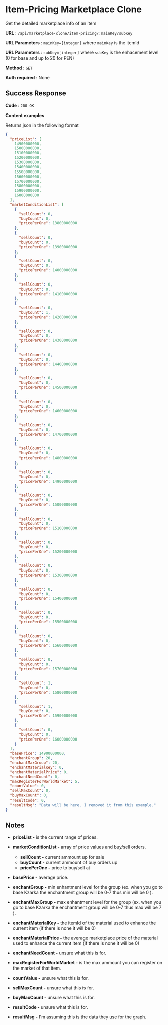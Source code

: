 # Item-Pricing Marketplace Clone

Get the detailed marketplace info of an item

**URL** : `/api/marketplace-clone/item-pricing/:mainKey/subKey`

**URL Parameters** : `mainKey=[integer]` where `mainKey` is the itemId

**URL Parameters** : `subKey=[integer]` where `subKey` is the enhacement level (0 for base and up to 20 for PEN)

**Method** : `GET`

**Auth required** : None

## Success Response

**Code** : `200 OK`

**Content examples**

Returns json in the following format

```json
{
  "priceList": [
    14900000000,
    15000000000,
    15100000000,
    15200000000,
    15300000000,
    15400000000,
    15500000000,
    15600000000,
    15700000000,
    15800000000,
    15900000000,
    16000000000
  ],
  "marketConditionList": [
    {
      "sellCount": 0,
      "buyCount": 0,
      "pricePerOne": 13800000000
    },
    {
      "sellCount": 0,
      "buyCount": 0,
      "pricePerOne": 13900000000
    },
    {
      "sellCount": 0,
      "buyCount": 0,
      "pricePerOne": 14000000000
    },
    {
      "sellCount": 0,
      "buyCount": 0,
      "pricePerOne": 14100000000
    },
    {
      "sellCount": 0,
      "buyCount": 1,
      "pricePerOne": 14200000000
    },
    {
      "sellCount": 0,
      "buyCount": 0,
      "pricePerOne": 14300000000
    },
    {
      "sellCount": 0,
      "buyCount": 0,
      "pricePerOne": 14400000000
    },
    {
      "sellCount": 0,
      "buyCount": 0,
      "pricePerOne": 14500000000
    },
    {
      "sellCount": 0,
      "buyCount": 0,
      "pricePerOne": 14600000000
    },
    {
      "sellCount": 0,
      "buyCount": 0,
      "pricePerOne": 14700000000
    },
    {
      "sellCount": 0,
      "buyCount": 0,
      "pricePerOne": 14800000000
    },
    {
      "sellCount": 0,
      "buyCount": 0,
      "pricePerOne": 14900000000
    },
    {
      "sellCount": 0,
      "buyCount": 0,
      "pricePerOne": 15000000000
    },
    {
      "sellCount": 0,
      "buyCount": 0,
      "pricePerOne": 15100000000
    },
    {
      "sellCount": 0,
      "buyCount": 0,
      "pricePerOne": 15200000000
    },
    {
      "sellCount": 0,
      "buyCount": 0,
      "pricePerOne": 15300000000
    },
    {
      "sellCount": 0,
      "buyCount": 0,
      "pricePerOne": 15400000000
    },
    {
      "sellCount": 0,
      "buyCount": 0,
      "pricePerOne": 15500000000
    },
    {
      "sellCount": 0,
      "buyCount": 0,
      "pricePerOne": 15600000000
    },
    {
      "sellCount": 0,
      "buyCount": 0,
      "pricePerOne": 15700000000
    },
    {
      "sellCount": 1,
      "buyCount": 0,
      "pricePerOne": 15800000000
    },
    {
      "sellCount": 1,
      "buyCount": 0,
      "pricePerOne": 15900000000
    },
    {
      "sellCount": 0,
      "buyCount": 0,
      "pricePerOne": 16000000000
    }
  ],
  "basePrice": 14900000000,
  "enchantGroup": 20,
  "enchantMaxGroup": 20,
  "enchantMaterialKey": 0,
  "enchantMaterialPrice": 0,
  "enchantNeedCount": 0,
  "maxRegisterForWorldMarket": 5,
  "countValue": 0,
  "sellMaxCount": 0,
  "buyMaxCount": 0,
  "resultCode": 0,
  "resultMsg": "Data will be here. I removed it from this example."
}
```

## Notes

- **priceList -** is the current range of prices.

- **marketConditionList -** array of price values and buy/sell orders.

  - **sellCount -** current ammount up for sale
  - **buyCount -** current ammount of buy orders up
  - **pricePerOne -** price to buy/sell at

- **basePrice -** average price.

- **enchantGroup -** min enhantment level for the group (ex. when you go to base Kzarka the enchantment group will be 0-7 thus min will be 0 ).

- **enchantMaxGroup -** max enhantment level for the group (ex. when you go to base Kzarka the enchantment group will be 0-7 thus max will be 7 ).

- **enchantMaterialKey -** the itemId of the material used to enhance the current item (if there is none it will be 0)

- **enchantMaterialPrice -** the average marketplace price of the material used to enhance the current item (if there is none it will be 0)

- **enchantNeedCount -** unsure what this is for.

- **maxRegisterForWorldMarket -** is the max ammount you can register on the market of that item.

- **countValue -** unsure what this is for.

- **sellMaxCount -** unsure what this is for.

- **buyMaxCount -** unsure what this is for.

- **resultCode -** unsure what this is for.

- **resultMsg -** I'm assuming this is the data they use for the graph.
